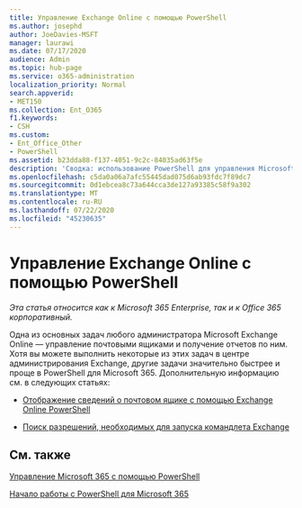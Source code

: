 ```yaml
---
title: Управление Exchange Online с помощью PowerShell
ms.author: josephd
author: JoeDavies-MSFT
manager: laurawi
ms.date: 07/17/2020
audience: Admin
ms.topic: hub-page
ms.service: o365-administration
localization_priority: Normal
search.appverid:
- MET150
ms.collection: Ent_O365
f1.keywords:
- CSH
ms.custom:
- Ent_Office_Other
- PowerShell
ms.assetid: b23dda88-f137-4051-9c2c-84035ad63f5e
description: 'Сводка: использование PowerShell для управления Microsoft Exchange Online, в том числе для отображения конфигурации почтовых ящиков и расширенных отчетов.'
ms.openlocfilehash: c5da0a06a7afc55445dad075d6ab93fdc7f89dc7
ms.sourcegitcommit: 0d1ebcea8c73a644cca3de127a93385c58f9a302
ms.translationtype: MT
ms.contentlocale: ru-RU
ms.lasthandoff: 07/22/2020
ms.locfileid: "45230635"
---
```

# <a name="manage-exchange-online-with-powershell"></a>Управление Exchange Online с помощью PowerShell

*Эта статья относится как к Microsoft 365 Enterprise, так и к Office 365 корпоративный.*

Одна из основных задач любого администратора Microsoft Exchange Online — управление почтовыми ящиками и получение отчетов по ним. Хотя вы можете выполнить некоторые из этих задач в центре администрирования Exchange, другие задачи значительно быстрее и проще в PowerShell для Microsoft 365. Дополнительную информацию см. в следующих статьях:
  
- [Отображение сведений о почтовом ящике с помощью Exchange Online PowerShell](https://docs.microsoft.com/exchange/recipients-in-exchange-online/manage-user-mailboxes/use-powershell-to-display-mailbox-information)
    
- [Поиск разрешений, необходимых для запуска командлета Exchange](https://docs.microsoft.com/powershell/exchange/exchange-server/find-exchange-cmdlet-permissions)
    
## <a name="see-also"></a>См. также

[Управление Microsoft 365 с помощью PowerShell](manage-office-365-with-office-365-powershell.md)
  
[Начало работы с PowerShell для Microsoft 365](getting-started-with-office-365-powershell.md)

